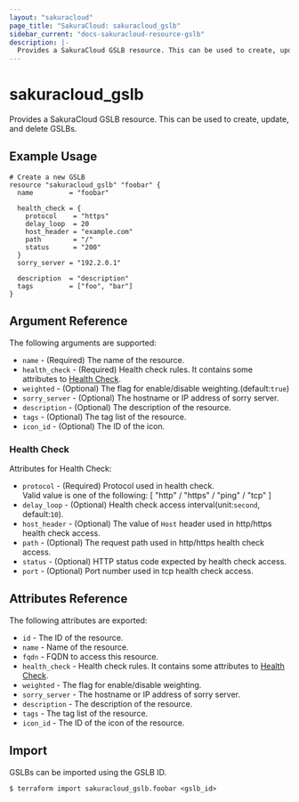 ```yaml
---
layout: "sakuracloud"
page_title: "SakuraCloud: sakuracloud_gslb"
sidebar_current: "docs-sakuracloud-resource-gslb"
description: |-
  Provides a SakuraCloud GSLB resource. This can be used to create, update, and delete GSLBs.
---
```


# sakuracloud\_gslb

Provides a SakuraCloud GSLB resource. This can be used to create, update, and delete GSLBs.

## Example Usage

```hcl
# Create a new GSLB
resource "sakuracloud_gslb" "foobar" {
  name         = "foobar"
  
  health_check = {
    protocol    = "https"
    delay_loop  = 20
    host_header = "example.com"
    path        = "/"
    status      = "200"
  }
  sorry_server = "192.2.0.1"
  
  description  = "description"
  tags         = ["foo", "bar"]
}
```

## Argument Reference

The following arguments are supported:

* `name` - (Required) The name of the resource.
* `health_check` - (Required) Health check rules. It contains some attributes to [Health Check](#health-check).
* `weighted` - (Optional) The flag for enable/disable weighting.(default:`true`)
* `sorry_server` - (Optional) The hostname or IP address of sorry server.
* `description` - (Optional) The description of the resource.
* `tags` - (Optional) The tag list of the resource.
* `icon_id` - (Optional) The ID of the icon.

### Health Check

Attributes for Health Check:

* `protocol` - (Required) Protocol used in health check.  
Valid value is one of the following: [ "http" / "https" / "ping" / "tcp" ]
* `delay_loop` - (Optional) Health check access interval(unit:`second`, default:`10`).
* `host_header` - (Optional) The value of `Host` header used in http/https health check access.
* `path` - (Optional) The request path used in http/https health check access.
* `status` - (Optional) HTTP status code expected by health check access.
* `port` - (Optional) Port number used in tcp health check access.

## Attributes Reference

The following attributes are exported:

* `id` - The ID of the resource.
* `name` - Name of the resource.
* `fqdn` - FQDN to access this resource.
* `health_check` - Health check rules. It contains some attributes to [Health Check](#health-check).
* `weighted` - The flag for enable/disable weighting.
* `sorry_server` - The hostname or IP address of sorry server.
* `description` - The description of the resource.
* `tags` - The tag list of the resource.
* `icon_id` - The ID of the icon of the resource.

## Import

GSLBs can be imported using the GSLB ID.

```
$ terraform import sakuracloud_gslb.foobar <gslb_id>
```
